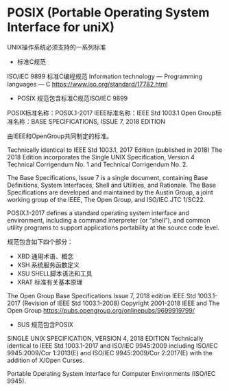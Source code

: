 # POSIX (Portable Operating System Interface for uniX)

UNIX操作系统必须支持的一系列标准

+ 标准C规范

ISO/IEC 9899 
标准C编程规范 Information technology — Programming languages — C
https://www.iso.org/standard/17782.html


+ POSIX 规范包含标准C规范ISO/IEC 9899

POSIX标准名称：POSIX.1-2017
IEEE标准名称：IEEE Std 1003.1
Open Group标准名称：BASE SPECIFICATIONS, ISSUE 7, 2018 EDITION

由IEEE和OpenGroup共同制定的标准。

Technically identical to IEEE Std 1003.1, 2017 Edition (published in 2018)
The 2018 Edition incorporates the Single UNIX Specification, Version 4 Technical Corrigendum No. 1 and Technical Corrigendum No. 2. 

The Base Specifications, Issue 7 is a single document, containing Base Definitions, System Interfaces, Shell and Utilities, and Rationale.
The Base Specifications are developed and maintained by the Austin Group, a joint working group of the IEEE, The Open Group, and ISO/IEC JTC 1/SC22.

POSIX.1-2017 defines a standard operating system interface and environment, including a command interpreter (or “shell”), and common utility programs to support applications portability at the source code level.

规范包含如下四个部分：
- XBD 通用术语、概念
- XSH 系统服务函数定义
- XSU SHELL脚本语法和工具
- XRAT 标准有关基本原理

The Open Group Base Specifications Issue 7, 2018 edition
IEEE Std 1003.1-2017 (Revision of IEEE Std 1003.1-2008)
Copyright 2001-2018 IEEE and The Open Group
https://pubs.opengroup.org/onlinepubs/9699919799/



+ SUS 规范包含POSIX

SINGLE UNIX SPECIFICATION, VERSION 4, 2018 EDITION
Technically identical to IEEE Std 1003.1-2017 and 
ISO/IEC 9945:2009 including ISO/IEC 9945:2009/Cor 1:2013(E) and ISO/IEC 9945:2009/Cor 2:2017(E) with the addition of X/Open Curses.

Portable Operating System Interface for Computer Environments (ISO/IEC 9945).


